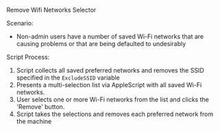 Remove Wifi Networks Selector

Scenario:
- Non-admin users have a number of saved Wi-Fi networks that are causing problems or that are being defaulted to undesirably

Script Process:
1. Script collects all saved preferred networks and removes the SSID specified in the `ExcludeSSID` variable
2. Presents a multi-selection list via AppleScript with all saved Wi-Fi networks.
3. User selects one or more Wi-Fi networks from the list and clicks the 'Remove' button.
4. Script takes the selections and removes each preferred network from the machine
